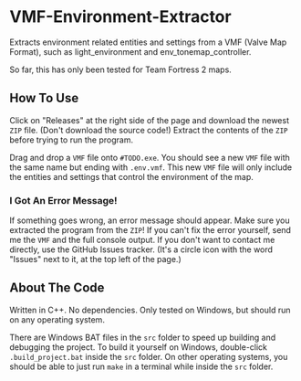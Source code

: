# VMF-Environment-Extractor

Extracts environment related entities and settings from a VMF (Valve Map Format), such as light_environment and env_tonemap_controller.

So far, this has only been tested for Team Fortress 2 maps.

## How To Use

Click on "Releases" at the right side of the page and download the newest `ZIP` file. (Don't download the source code!) Extract the contents of the `ZIP` before trying to run the program.

Drag and drop a `VMF` file onto `#TODO.exe`. You should see a new `VMF` file with the same name but ending with `.env.vmf`. This new `VMF` file will only include the entities and settings that control the environment of the map.

### I Got An Error Message!

If something goes wrong, an error message should appear. Make sure you extracted the program from the `ZIP`! If you can't fix the error yourself, send me the `VMF` and the full console output. If you don't want to contact me directly, use the GitHub Issues tracker. (It's a circle icon with the word "Issues" next to it, at the top left of the page.)

## About The Code

Written in C++. No dependencies. Only tested on Windows, but should run on any operating system.

There are Windows BAT files in the `src` folder to speed up building and debugging the project. To build it yourself on Windows, double-click `.build_project.bat` inside the `src` folder. On other operating systems, you should be able to just run `make` in a terminal while inside the `src` folder.

